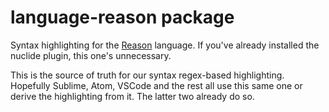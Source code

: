 # language-reason package

Syntax highlighting for the [Reason](https://github.com/facebook/reason) language. If you've already installed the nuclide plugin, this one's unnecessary.

This is the source of truth for our syntax regex-based highlighting. Hopefully Sublime, Atom, VSCode and the rest all use this same one or derive the highlighting from it. The latter two already do so.
